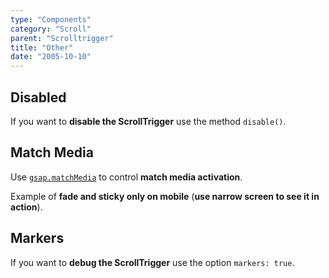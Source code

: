 ```yaml
---
type: "Components"
category: "Scroll"
parent: "Scrolltrigger"
title: "Other"
date: "2005-10-10"
---
```


## Disabled

If you want to **disable the ScrollTrigger** use the method `disable()`.

## Match Media

Use [`gsap.matchMedia`](https://greensock.com/docs/v3/GSAP/gsap.matchMedia()) to control **match media activation**.

Example of **fade and sticky only on mobile** (**use narrow screen to see it in action**).

<demo>
  <div class="gatsby_demo_item" data-iframe="demos/components/scrolltrigger/fade-matchmedia"></div>
  <div class="gatsby_demo_item" data-iframe="demos/components/scrolltrigger/sticky-matchmedia"></div>
</demo>

## Markers

If you want to **debug the ScrollTrigger** use the option `markers: true`.
